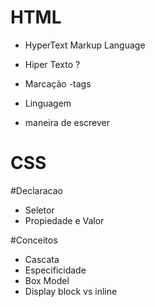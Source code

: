 # HTML
- HyperText Markup Language

- Hiper Texto ?
- Marcação
 -tags
 - Linguagem
  - maneira de escrever

# CSS
  #Declaracao
  - Seletor
  - Propiedade e Valor

  #Conceitos
  - Cascata
  - Especificidade
  - Box Model
  - Display block vs inline
